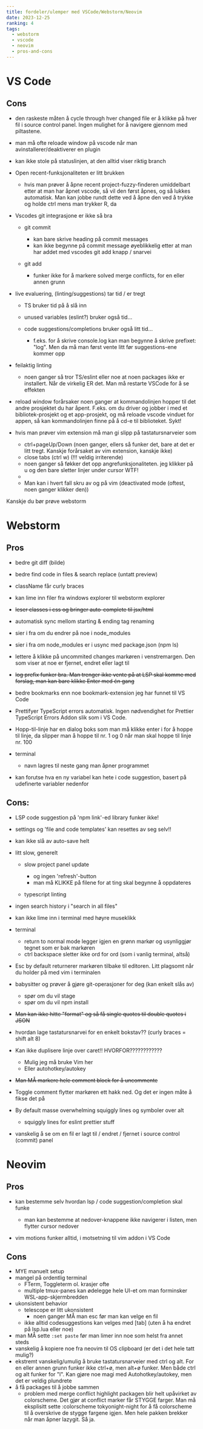 ```yaml
---
title: fordeler/ulemper med VSCode/Webstorm/Neovim
date: 2023-12-25
ranking: 4
tags:
  - webstorm
  - vscode
  - neovim
  - pros-and-cons
---
```

# VS Code

## Cons

* den raskeste måten å cycle through hver changed file er å klikke på hver fil i source control panel. Ingen mulighet for å navigere gjennom med piltastene.
* man må ofte reloade window på vscode når man avinstallerer/deaktiverer en plugin
* kan ikke stole på statuslinjen, at den alltid viser riktig branch
* Open recent-funksjonaliteten er litt brukken

  * hvis man prøver å åpne recent project-fuzzy-finderen umiddelbart etter at man har åpnet vscode, så vil den først åpnes, og så lukkes automatisk. Man kan jobbe rundt dette ved å åpne den ved å trykke og holde ctrl mens man trykker R, da
* Vscodes git integrasjone er ikke så bra

  * git commit

    * kan bare skrive heading på commit messages
    * kan ikke begynne på commit message øyeblikkelig etter at man har addet med vscodes git add knapp / snarvei
  * git add

    * funker ikke for å markere solved merge conflicts, for en eller annen grunn
* live evaluering, (linting/suggestions) tar tid / er tregt

  * TS bruker tid på å slå inn
  * unused variables (eslint?) bruker også tid...
  * code suggestions/completions bruker også litt tid...

    * f.eks. for å skrive console.log kan man begynne å skrive prefixet: "log". Men da må man først vente litt før suggestions-ene kommer opp
* feilaktig linting

  * noen ganger så tror TS/eslint eller noe at noen packages ikke er installert. Når de virkelig ER det. Man må restarte VSCode for å se effekten
* reload window forårsaker noen ganger at kommandolinjen hopper til det andre prosjektet du har åpent. F.eks. om du driver og jobber i med et bibliotek-prosjekt og et app-prosjekt, og må reloade vscode vinduet for appen, så kan kommandolinjen finne på å cd-e til biblioteket. Sykt!
* hvis man prøver vim extension må man gi slipp på tastatursnarveier som

  * ctrl+pageUp/Down (noen ganger, ellers så funker det, bare at det er litt tregt. Kanskje forårsaket av vim extension, kanskje ikke)
  * close tabs (ctrl w) (!!! veldig irriterende)
  * noen ganger så føkker det opp angrefunksjonaliteten. jeg klikker på u og den bare sletter linjer under cursor WTF!
  *
  * Man kan i hvert fall skru av og på vim (deactivated mode (oftest, noen ganger klikker den))

Kanskje du bør prøve webstorm

# Webstorm

## Pros

* bedre git diff (bilde)
* bedre find code in files & search replace (untatt preview)
* className får curly braces
* kan lime inn filer fra windows explorer til webstorm explorer
* ~~leser classes i css og bringer auto-complete til jsx/html~~
* automatisk sync mellom starting & ending tag renaming
* sier i fra om du endrer på noe i node_modules
* sier i fra om node_modules er i usync med package.json (npm ls)
* lettere å klikke på uncommited changes markøren i venstremargen. Den som viser at noe er fjernet, endret eller lagt til
* ~~log prefix funker bra. Man trenger ikke vente på at LSP skal komme med forslag, man kan bare klikke Enter med én gang~~
* bedre bookmarks enn noe bookmark-extension jeg har funnet til VS Code
* Prettifyer TypeScript errors automatisk. Ingen nødvendighet for Prettier TypeScript Errors Addon slik som i VS Code.
* Hopp-til-linje har en dialog boks som man må klikke enter i for å hoppe til linje, da slipper man å hoppe til nr. 1 og 0 når man skal hoppe til linje nr. 100
* terminal

  * navn lagres til neste gang man åpner programmet
* kan forutse hva en ny variabel kan hete i code suggestion, basert på udefinerte variabler nedenfor

## Cons:

* LSP code suggestion på 'npm link'-ed library funker ikke!
* settings og 'file and code templates' kan resettes av seg selv!!
* kan ikke slå av auto-save helt
* litt slow, generelt

  * slow project panel update

    * og ingen 'refresh'-button
    * man må KLIKKE på filene for at ting skal begynne å oppdateres
  * typescript linting
* ingen search history i "search in all files"
* kan ikke lime inn i terminal med høyre museklikk
* terminal

  * return to normal mode legger igjen en grønn markør og usynliggjør tegnet som er bak markøren
  * ctrl backspace sletter ikke ord for ord (som i vanlig terminal, altså)
* Esc by default returnerer markøren tilbake til editoren. Litt plagsomt når du holder på med vim i terminalen
* babysitter og prøver å gjøre git-operasjoner for deg (kan enkelt slås av)

  * spør om du vil stage
  * spør om du vil npm install
* ~~Man kan ikke hitte "format" og så få single quotes til double quotes i JSON~~
* hvordan lage tastatursnarvei for en enkelt bokstav?? (curly braces = shift alt 8)
* Kan ikke duplisere linje over caret!! HVORFOR????????????

  * Mulig jeg må bruke Vim her
  * Eller autohotkey/autokey
* ~~Man MÅ markere hele comment block for å uncommente~~
* Toggle comment flytter markøren ett hakk ned. Og det er ingen måte å fikse det på
* By default masse overwhelming squiggly lines og symboler over alt

  * squiggly lines for eslint prettier stuff
* vanskelig å se om en fil er lagt til / endret / fjernet i source control (commit) panel

# Neovim

## Pros

* kan bestemme selv hvordan lsp / code suggestion/completion skal funke

  * man kan bestemme at nedover-knappene ikke navigerer i listen, men flytter cursor nedover
* vim motions funker alltid, i motsetning til vim addon i VS Code

## Cons

* MYE manuelt setup
* mangel på ordentlig terminal
  * FTerm, Toggleterm ol. krasjer ofte
  * multiple tmux-panes kan ødelegge hele UI-et om man forminsker WSL-app-skjermbredden
* ukonsistent behavior
  * telescope er litt ukonsistent
    * noen ganger MÅ man esc før man kan velge en fil
  * ikke alltid codesuggestions kan velges med \[tab] (uten å ha endret på lsp.lua eller noe)
* man MÅ sette `:set paste` før man limer inn noe som helst fra annet steds
* vanskelig å kopiere noe fra neovim til OS clipboard (er det i det hele tatt mulig?)
* ekstremt vanskelig/umulig å bruke tastatursnarveier med ctrl og alt. For en eller annen grunn funker ikke ctrl+ø, men alt+ø funker. Men både ctrl og alt funker for "l". Kan gjøre noe magi med Autohotkey/autokey, men det er veldig plundrete
* å få packages til å jobbe sammen
  * problem med merge conflict highlight packagen blir helt upåvirket av colorscheme. Det gjør at conflict marker får STYGGE farger. Man må eksplisitt sette :colorscheme tokyonight-night for å få colorscheme til å overskrive de stygge fargene igjen. Men hele pakken brekker når man åpner lazygit. Så ja.
